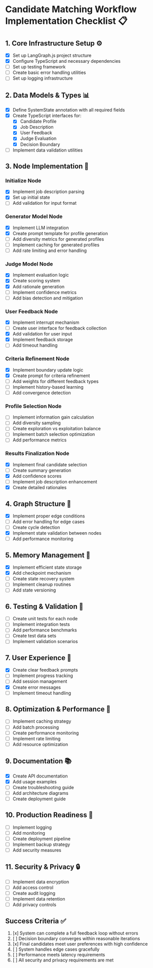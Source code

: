 # Candidate Matching Workflow Implementation Checklist 📋

## 1. Core Infrastructure Setup ⚙️

- [x] Set up LangGraph.js project structure
- [x] Configure TypeScript and necessary dependencies
- [ ] Set up testing framework
- [ ] Create basic error handling utilities
- [ ] Set up logging infrastructure

## 2. Data Models & Types 📊

- [x] Define SystemState annotation with all required fields
- [x] Create TypeScript interfaces for:
  - [x] Candidate Profile
  - [x] Job Description
  - [x] User Feedback
  - [x] Judge Evaluation
  - [x] Decision Boundary
- [ ] Implement data validation utilities

## 3. Node Implementation 🔄

### Initialize Node
- [x] Implement job description parsing
- [x] Set up initial state
- [ ] Add validation for input format

### Generator Model Node
- [x] Implement LLM integration
- [x] Create prompt template for profile generation
- [ ] Add diversity metrics for generated profiles
- [ ] Implement caching for generated profiles
- [ ] Add rate limiting and error handling

### Judge Model Node
- [x] Implement evaluation logic
- [x] Create scoring system
- [x] Add rationale generation
- [ ] Implement confidence metrics
- [ ] Add bias detection and mitigation

### User Feedback Node
- [x] Implement interrupt mechanism
- [ ] Create user interface for feedback collection
- [x] Add validation for user input
- [x] Implement feedback storage
- [ ] Add timeout handling

### Criteria Refinement Node
- [x] Implement boundary update logic
- [x] Create prompt for criteria refinement
- [ ] Add weights for different feedback types
- [ ] Implement history-based learning
- [ ] Add convergence detection

### Profile Selection Node
- [ ] Implement information gain calculation
- [ ] Add diversity sampling
- [ ] Create exploration vs exploitation balance
- [ ] Implement batch selection optimization
- [ ] Add performance metrics

### Results Finalization Node
- [x] Implement final candidate selection
- [ ] Create summary generation
- [x] Add confidence scores
- [ ] Implement job description enhancement
- [x] Create detailed rationales

## 4. Graph Structure 🔗

- [x] Implement proper edge conditions
- [ ] Add error handling for edge cases
- [ ] Create cycle detection
- [x] Implement state validation between nodes
- [ ] Add performance monitoring

## 5. Memory Management 💾

- [x] Implement efficient state storage
- [x] Add checkpoint mechanism
- [ ] Create state recovery system
- [ ] Implement cleanup routines
- [ ] Add state versioning

## 6. Testing & Validation 🧪

- [ ] Create unit tests for each node
- [ ] Implement integration tests
- [ ] Add performance benchmarks
- [ ] Create test data sets
- [ ] Implement validation scenarios

## 7. User Experience 👤

- [x] Create clear feedback prompts
- [ ] Implement progress tracking
- [ ] Add session management
- [x] Create error messages
- [ ] Implement timeout handling

## 8. Optimization & Performance 🚀

- [ ] Implement caching strategy
- [ ] Add batch processing
- [ ] Create performance monitoring
- [ ] Implement rate limiting
- [ ] Add resource optimization

## 9. Documentation 📚

- [x] Create API documentation
- [x] Add usage examples
- [ ] Create troubleshooting guide
- [ ] Add architecture diagrams
- [ ] Create deployment guide

## 10. Production Readiness 🎯

- [ ] Implement logging
- [ ] Add monitoring
- [ ] Create deployment pipeline
- [ ] Implement backup strategy
- [ ] Add security measures

## 11. Security & Privacy 🔒

- [ ] Implement data encryption
- [ ] Add access control
- [ ] Create audit logging
- [ ] Implement data retention
- [ ] Add privacy controls

## Success Criteria ✅

1. [x] System can complete a full feedback loop without errors
2. [ ] Decision boundary converges within reasonable iterations
3. [x] Final candidates meet user preferences with high confidence
4. [ ] System handles edge cases gracefully
5. [ ] Performance meets latency requirements
6. [ ] All security and privacy requirements are met 
